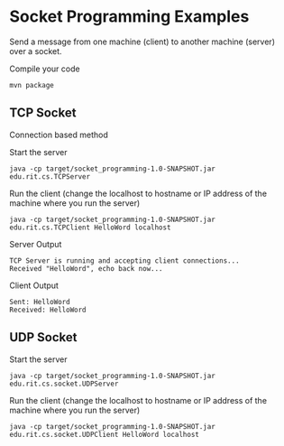 # **Socket Programming Examples**
Send a message from one machine (client) to another machine (server) over a socket.

Compile your code
```
mvn package
```

## **TCP Socket**
Connection based method

Start the server
```
java -cp target/socket_programming-1.0-SNAPSHOT.jar edu.rit.cs.TCPServer
```

Run the client (change the localhost to hostname or IP address of the machine where you run the server)
```
java -cp target/socket_programming-1.0-SNAPSHOT.jar edu.rit.cs.TCPClient HelloWord localhost
```


Server Output
```
TCP Server is running and accepting client connections...
Received "HelloWord", echo back now...
```

Client Output
```
Sent: HelloWord
Received: HelloWord
```


## UDP Socket

Start the server
```
java -cp target/socket_programming-1.0-SNAPSHOT.jar edu.rit.cs.socket.UDPServer
```

Run the client (change the localhost to hostname or IP address of the machine where you run the server)
```
java -cp target/socket_programming-1.0-SNAPSHOT.jar edu.rit.cs.socket.UDPClient HelloWord localhost
```